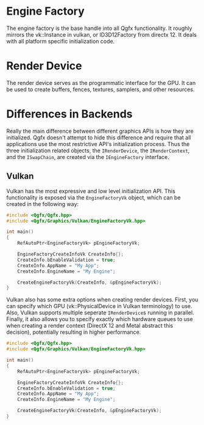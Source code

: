 # Engine Factory

The engine factory is the base handle into all Qgfx functionality. It roughly
mirrors the vk::Instance in vulkan, or ID3D12Factory from directx 12. It deals with
all platform specific initialization code.

# Render Device

The render device serves as the programmatic interface for the GPU. It can be used to create buffers, fences, textures, samplers, and other resources.

# Differences in Backends

Really the main difference between different graphics APIs is how they are initialized. 
Qgfx doesn't attempt to hide this difference and require that all applications use the
most restrictive API's initialization process. Thus the three initialization related 
objects, the `IRenderDevice`, the `IRenderContext`, and the `ISwapChain`, are created via the `IEngineFactory` interface.

## Vulkan

Vulkan has the most expressive and low level initialization API. This functionality is exposed via the `EngineFactoryVk` object, which can be created in the following way:

```c++
#include <Qgfx/Qgfx.hpp>
#include <Qgfx/Graphics/Vulkan/EngineFactoryVk.hpp>

int main()
{
    RefAutoPtr<EngineFactoryVk> pEngineFactoryVk;

    EngineFactoryCreateInfoVk CreateInfo{};
    CreateInfo.bEnableValidation = true;
    CreateInfo.AppName = "My App";
    CreateInfo.EngineName = "My Engine";

    CreateEngineFactoryVk(CreateInfo, &pEngineFactoryVk);
}
```

Vulkan also has some extra options when creating render devices. First, you can 
specify which GPU (vk::PhysicalDevice in Vulkan terminology) to use. Also, Vulkan supports multiple seperate `IRenderDevice`s running in parallel. Finally, it also 
allows you to specify exactly which hardware queues to use when creating a render 
context (DirectX 12 and Metal abstract this decision), potentially resulting in 
higher performance.

```c++
#include <Qgfx/Qgfx.hpp>
#include <Qgfx/Graphics/Vulkan/EngineFactoryVk.hpp>

int main()
{
    RefAutoPtr<EngineFactoryVk> pEngineFactoryVk;

    EngineFactoryCreateInfoVk CreateInfo{};
    CreateInfo.bEnableValidation = true;
    CreateInfo.AppName = "My App";
    CreateInfo.EngineName = "My Engine";

    CreateEngineFactoryVk(CreateInfo, &pEngineFactoryVk);
}
```